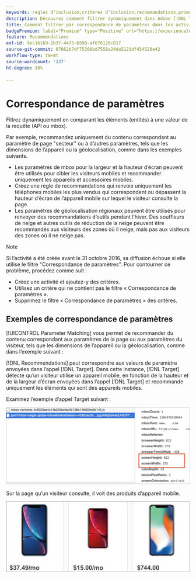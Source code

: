 ```yaml
---
keywords: règles d’inclusion;critères d’inclusion;recommandations;promotion;promotions;filtrage dynamique;dynamique;correspondance des paramètres
description: Découvrez comment filtrer dynamiquement dans Adobe [!DNL Target] Recommendations en comparant les éléments (entités) à une valeur dans la requête (API ou mbox).
title: Comment filtrer par correspondance de paramètres dans les activités Recommendations ?
badgePremium: label="Premium" type="Positive" url="https://experienceleague.adobe.com/docs/target/using/introduction/intro.html?lang=en#premium newtab=true" tooltip="Découvrez les fonctionnalités incluses dans Target Premium."
feature: Recommendations
exl-id: 9ec161b9-1b37-4475-b508-af676126c817
source-git-commit: 07062b7df75300bd7558a24da5121df454520e42
workflow-type: tm+mt
source-wordcount: '337'
ht-degree: 10%

---
```


# Correspondance de paramètres

Filtrez dynamiquement en comparant les éléments (entités) à une valeur de la requête (API ou mbox).

Par exemple, recommandez uniquement du contenu correspondant au paramètre de page &quot;secteur&quot; ou à d’autres paramètres, tels que les dimensions de l’appareil ou la géolocalisation, comme dans les exemples suivants.

* Les paramètres de mbox pour la largeur et la hauteur d’écran peuvent être utilisés pour cibler les visiteurs mobiles et recommander uniquement les appareils et accessoires mobiles.
* Créez une règle de recommandations qui renvoie uniquement les téléphones mobiles les plus vendus qui correspondent ou dépassent la hauteur d’écran de l’appareil mobile sur lequel le visiteur consulte la page.
* Les paramètres de géolocalisation régionaux peuvent être utilisés pour renvoyer des recommandations d’outils pendant l’hiver. Des souffleurs de neige et autres outils de réduction de la neige peuvent être recommandés aux visiteurs des zones où il neige, mais pas aux visiteurs des zones où il ne neige pas.

>[!NOTE]
>
>Si l’activité a été créée avant le 31 octobre 2016, sa diffusion échoue si elle utilise le filtre &quot;Correspondance de paramètres&quot;. Pour contourner ce problème, procédez comme suit :
>
>* Créez une activité et ajoutez-y des critères.
>* Utilisez un critère qui ne contient pas le filtre « Correspondance de paramètres ».
>* Supprimez le filtre « Correspondance de paramètres » des critères.

## Exemples de correspondance de paramètres

[!UICONTROL Parameter Matching] vous permet de recommander du contenu correspondant aux paramètres de la page ou aux paramètres du visiteur, tels que les dimensions de l’appareil ou la géolocalisation, comme dans l’exemple suivant :

[!DNL Recommendations] peut correspondre aux valeurs de paramètre envoyées dans l’appel [!DNL Target]. Dans cette instance, [!DNL Target] détecte qu’un visiteur utilise un appareil mobile, en fonction de la hauteur et de la largeur d’écran envoyées dans l’appel [!DNL Target] et recommande uniquement les éléments qui sont des appareils mobiles.

Examinez l’exemple d’appel Target suivant :

![Appel Target](/help/main/c-recommendations/c-algorithms/assets/example-target-call-2.png)

Sur la page qu’un visiteur consulte, il voit des produits d’appareil mobile.

![ Produits pour appareils mobiles ](/help/main/c-recommendations/c-algorithms/assets/phones.png)
